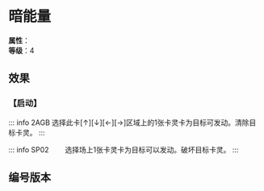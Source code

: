 
<script setup>
let list = [
    { number: "SP02-021", url: "/packs/SP02" },
    { number: "2AGB-030", url: "/packs/2AGB" }
]
</script>

# 暗能量

**属性**：<CardAttribute text="暗"/><br/>
**等级**：4

## 效果

### 【启动】

::: info 2AGB
选择此卡[↑][↓][←][→]区域上的1张卡灵卡为目标可发动。清除目标卡灵。
:::

::: info SP02
&emsp;&emsp;选择场上1张卡灵卡为目标可以发动。破坏目标卡灵。
:::

## 编号版本

<CardNumberBox :list="list"/>
